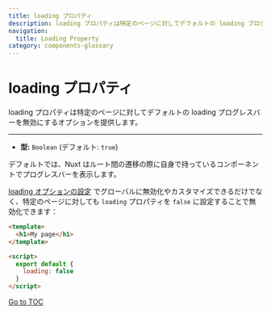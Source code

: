 ```yaml
---
title: loading プロパティ
description: loading プロパティは特定のページに対してデフォルトの loading プログレスバーを無効にするオプションを提供します。
navigation:
  title: Loading Property
category: components-glossary
---
```

# loading プロパティ

loading プロパティは特定のページに対してデフォルトの loading プログレスバーを無効にするオプションを提供します。

---

- **型:** `Boolean` (デフォルト: `true`)

デフォルトでは、Nuxt はルート間の遷移の際に自身で持っているコンポーネントでプログレスバーを表示します。

[loading オプションの設定](./configuration-glossary/configuration-loading) でグローバルに無効化やカスタマイズできるだけでなく、特定のページに対しても `loading` プロパティを `false` に設定することで無効化できます：

```html
<template>
  <h1>My page</h1>
</template>

<script>
  export default {
    loading: false
  }
</script>
```
<span style='float: footnote;'><a href="../index.html#toc">Go to TOC</a></span>
